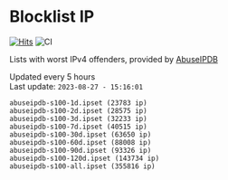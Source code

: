 # Blocklist IP

[![Hits](https://hits.seeyoufarm.com/api/count/incr/badge.svg?url=https%3A%2F%2Fgithub.com%2Fborestad%2Fblocklist-ip%2F&count_bg=%2379C83D&title_bg=%23555555&icon=&icon_color=%23E7E7E7&title=hits&edge_flat=false)](https://hits.seeyoufarm.com)  ![CI](https://img.shields.io/github/workflow/status/borestad/blocklist-ip/CI?style=flat-square)

Lists with worst IPv4 offenders, provided by [AbuseIPDB](https://www.abuseipdb.com/)

<!-- FOOTER-PLACEHOLDER -->
Updated every 5 hours<br>
Last update: `2023-08-27 - 15:16:01`
```
abuseipdb-s100-1d.ipset (23783 ip)
abuseipdb-s100-2d.ipset (28575 ip)
abuseipdb-s100-3d.ipset (32233 ip)
abuseipdb-s100-7d.ipset (40515 ip)
abuseipdb-s100-30d.ipset (63650 ip)
abuseipdb-s100-60d.ipset (88008 ip)
abuseipdb-s100-90d.ipset (93326 ip)
abuseipdb-s100-120d.ipset (143734 ip)
abuseipdb-s100-all.ipset (355816 ip)
```
